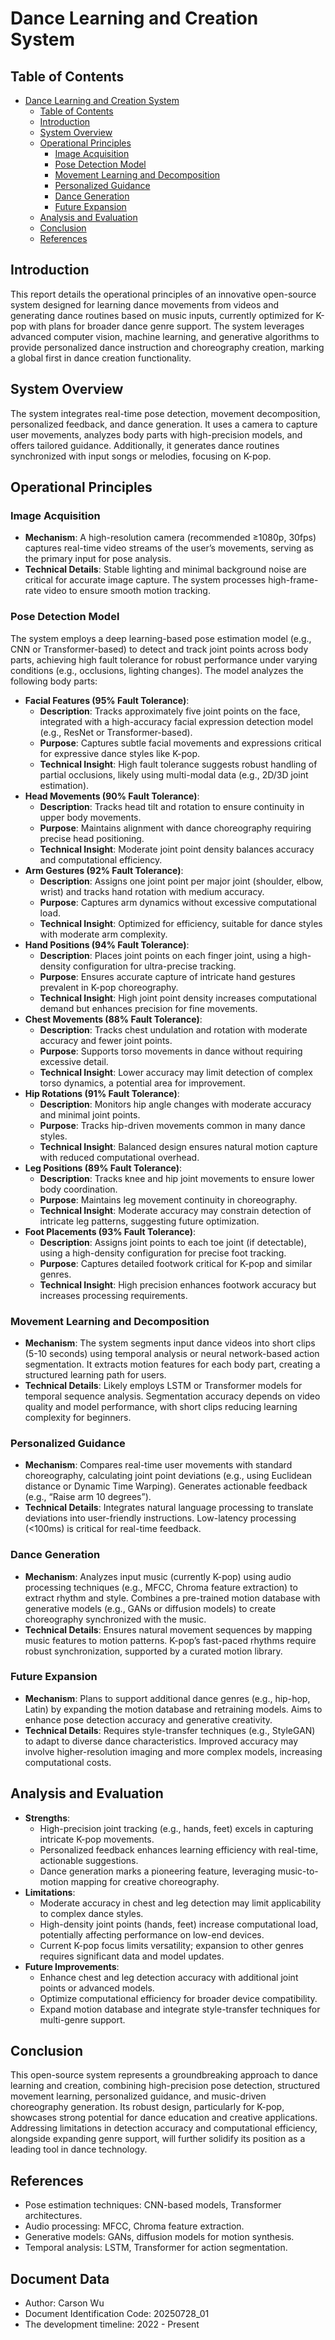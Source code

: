 # Dance Learning and Creation System

## Table of Contents

- [Dance Learning and Creation System](#dance-learning-and-creation-system)
  - [Table of Contents](#table-of-contents)
  - [Introduction](#introduction)
  - [System Overview](#system-overview)
  - [Operational Principles](#operational-principles)
    - [Image Acquisition](#image-acquisition)
    - [Pose Detection Model](#pose-detection-model)
    - [Movement Learning and Decomposition](#movement-learning-and-decomposition)
    - [Personalized Guidance](#personalized-guidance)
    - [Dance Generation](#dance-generation)
    - [Future Expansion](#future-expansion)
  - [Analysis and Evaluation](#analysis-and-evaluation)
  - [Conclusion](#conclusion)
  - [References](#references)

## Introduction
This report details the operational principles of an innovative open-source system designed for learning dance movements from videos and generating dance routines based on music inputs, currently optimized for K-pop with plans for broader dance genre support. The system leverages advanced computer vision, machine learning, and generative algorithms to provide personalized dance instruction and choreography creation, marking a global first in dance creation functionality.

## System Overview
The system integrates real-time pose detection, movement decomposition, personalized feedback, and dance generation. It uses a camera to capture user movements, analyzes body parts with high-precision models, and offers tailored guidance. Additionally, it generates dance routines synchronized with input songs or melodies, focusing on K-pop.

## Operational Principles

### Image Acquisition
- **Mechanism**: A high-resolution camera (recommended ≥1080p, 30fps) captures real-time video streams of the user’s movements, serving as the primary input for pose analysis.
- **Technical Details**: Stable lighting and minimal background noise are critical for accurate image capture. The system processes high-frame-rate video to ensure smooth motion tracking.

### Pose Detection Model
The system employs a deep learning-based pose estimation model (e.g., CNN or Transformer-based) to detect and track joint points across body parts, achieving high fault tolerance for robust performance under varying conditions (e.g., occlusions, lighting changes). The model analyzes the following body parts:

- **Facial Features (95% Fault Tolerance)**:
  - **Description**: Tracks approximately five joint points on the face, integrated with a high-accuracy facial expression detection model (e.g., ResNet or Transformer-based).
  - **Purpose**: Captures subtle facial movements and expressions critical for expressive dance styles like K-pop.
  - **Technical Insight**: High fault tolerance suggests robust handling of partial occlusions, likely using multi-modal data (e.g., 2D/3D joint estimation).
- **Head Movements (90% Fault Tolerance)**:
  - **Description**: Tracks head tilt and rotation to ensure continuity in upper body movements.
  - **Purpose**: Maintains alignment with dance choreography requiring precise head positioning.
  - **Technical Insight**: Moderate joint point density balances accuracy and computational efficiency.
- **Arm Gestures (92% Fault Tolerance)**:
  - **Description**: Assigns one joint point per major joint (shoulder, elbow, wrist) and tracks hand rotation with medium accuracy.
  - **Purpose**: Captures arm dynamics without excessive computational load.
  - **Technical Insight**: Optimized for efficiency, suitable for dance styles with moderate arm complexity.
- **Hand Positions (94% Fault Tolerance)**:
  - **Description**: Places joint points on each finger joint, using a high-density configuration for ultra-precise tracking.
  - **Purpose**: Ensures accurate capture of intricate hand gestures prevalent in K-pop choreography.
  - **Technical Insight**: High joint point density increases computational demand but enhances precision for fine movements.
- **Chest Movements (88% Fault Tolerance)**:
  - **Description**: Tracks chest undulation and rotation with moderate accuracy and fewer joint points.
  - **Purpose**: Supports torso movements in dance without requiring excessive detail.
  - **Technical Insight**: Lower accuracy may limit detection of complex torso dynamics, a potential area for improvement.
- **Hip Rotations (91% Fault Tolerance)**:
  - **Description**: Monitors hip angle changes with moderate accuracy and minimal joint points.
  - **Purpose**: Tracks hip-driven movements common in many dance styles.
  - **Technical Insight**: Balanced design ensures natural motion capture with reduced computational overhead.
- **Leg Positions (89% Fault Tolerance)**:
  - **Description**: Tracks knee and hip joint movements to ensure lower body coordination.
  - **Purpose**: Maintains leg movement continuity in choreography.
  - **Technical Insight**: Moderate accuracy may constrain detection of intricate leg patterns, suggesting future optimization.
- **Foot Placements (93% Fault Tolerance)**:
  - **Description**: Assigns joint points to each toe joint (if detectable), using a high-density configuration for precise foot tracking.
  - **Purpose**: Captures detailed footwork critical for K-pop and similar genres.
  - **Technical Insight**: High precision enhances footwork accuracy but increases processing requirements.

### Movement Learning and Decomposition

- **Mechanism**: The system segments input dance videos into short clips (5-10 seconds) using temporal analysis or neural network-based action segmentation. It extracts motion features for each body part, creating a structured learning path for users.
- **Technical Details**: Likely employs LSTM or Transformer models for temporal sequence analysis. Segmentation accuracy depends on video quality and model performance, with short clips reducing learning complexity for beginners.

### Personalized Guidance

- **Mechanism**: Compares real-time user movements with standard choreography, calculating joint point deviations (e.g., using Euclidean distance or Dynamic Time Warping). Generates actionable feedback (e.g., “Raise arm 10 degrees”).
- **Technical Details**: Integrates natural language processing to translate deviations into user-friendly instructions. Low-latency processing (<100ms) is critical for real-time feedback.

### Dance Generation

- **Mechanism**: Analyzes input music (currently K-pop) using audio processing techniques (e.g., MFCC, Chroma feature extraction) to extract rhythm and style. Combines a pre-trained motion database with generative models (e.g., GANs or diffusion models) to create choreography synchronized with the music.
- **Technical Details**: Ensures natural movement sequences by mapping music features to motion patterns. K-pop’s fast-paced rhythms require robust synchronization, supported by a curated motion library.

### Future Expansion

- **Mechanism**: Plans to support additional dance genres (e.g., hip-hop, Latin) by expanding the motion database and retraining models. Aims to enhance pose detection accuracy and generative creativity.
- **Technical Details**: Requires style-transfer techniques (e.g., StyleGAN) to adapt to diverse dance characteristics. Improved accuracy may involve higher-resolution imaging and more complex models, increasing computational costs.

## Analysis and Evaluation

- **Strengths**:
  - High-precision joint tracking (e.g., hands, feet) excels in capturing intricate K-pop movements.
  - Personalized feedback enhances learning efficiency with real-time, actionable suggestions.
  - Dance generation marks a pioneering feature, leveraging music-to-motion mapping for creative choreography.
- **Limitations**:
  - Moderate accuracy in chest and leg detection may limit applicability to complex dance styles.
  - High-density joint points (hands, feet) increase computational load, potentially affecting performance on low-end devices.
  - Current K-pop focus limits versatility; expansion to other genres requires significant data and model updates.
- **Future Improvements**:
  - Enhance chest and leg detection accuracy with additional joint points or advanced models.
  - Optimize computational efficiency for broader device compatibility.
  - Expand motion database and integrate style-transfer techniques for multi-genre support.

## Conclusion

This open-source system represents a groundbreaking approach to dance learning and creation, combining high-precision pose detection, structured movement learning, personalized guidance, and music-driven choreography generation. Its robust design, particularly for K-pop, showcases strong potential for dance education and creative applications. Addressing limitations in detection accuracy and computational efficiency, alongside expanding genre support, will further solidify its position as a leading tool in dance technology.

## References

- Pose estimation techniques: CNN-based models, Transformer architectures.
- Audio processing: MFCC, Chroma feature extraction.
- Generative models: GANs, diffusion models for motion synthesis.
- Temporal analysis: LSTM, Transformer for action segmentation.

## Document Data

- Author: Carson Wu
- Document Identification Code: 20250728_01
- The development timeline: 2022 - Present